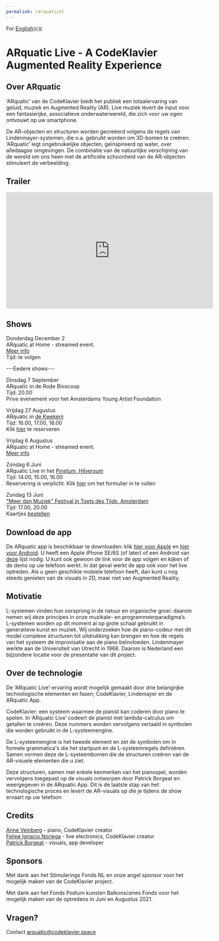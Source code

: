 ```yaml
---
permalink: /arquaticnl
---
```


For [English](https://codeklavier.space/arquatic)🇬🇧

# ARquatic Live - A CodeKlavier Augmented Reality Experience

## Over ARquatic
‘ARquatic’ van de CodeKlavier biedt het publiek een totaalervaring van geluid, muziek en Augmented Reality (AR). Live muziek levert de input voor een fantasierijke, associatieve onderwaterwereld, die zich voor uw ogen ontvouwt op uw smartphone. 

De AR-objecten en structuren worden gecreëerd volgens de regels van Lindenmayer-systemen, die o.a. gebruikt worden om 3D-bomen te creëren.
‘ARquatic’ legt ongebruikelijke objecten, geïnspireerd op water, over alledaagse omgevingen. De combinatie van de natuurlijke verschijning van de wereld om ons heen met de artificiële schoonheid van de AR-objecten stimuleert de verbeelding.

## Trailer

<iframe width="560" height="315" src="https://www.youtube.com/embed/im6d3-9jmD0" frameborder="0" allow="autoplay; encrypted-media; picture-in-picture" allowfullscreen></iframe>

## Shows

Donderdag December 2 \
ARquatic at Home - streamed event. \
[Meer info](https://codeklavier.space/arquaticathome) \
Tijd: te volgen


---Eedere shows---

Dinsdag 7 September \
ARquatic in de Rode Bioscoop \
Tijd: 20.00 \
Prive evenement voor het Amsterdams Young Artist Foundation

Vrijdag 27 Augustus \
ARquatic in [de Kwekerij](https://www.dekwekerijhilversum.nl/agenda/) \
Tijd: 16.00, 17.00, 18.00 \
Klik [hier](https://forms.gle/kDPZUJiEVHvyEyVZ6) te reserveren

Vrijdag 6 Augustus \
ARquatic at Home - streamed event. \
[Meer info](https://codeklavier.space/arquaticathome)

Zondag 6 Juni \
ARquatic Live in het [Pinetum, Hilversum](https://pinetum.nl/) \
Tijd: 14.00, 15.00, 16.00 \
Reservering is verplicht. Klik [hier](https://forms.gle/1mtK5oPnPk34KYtC9) om het formulier in te vullen


Zondag 13 Juni \
["Meer dan Muziek" Festival in Toets des Tijds, Amsterdam](www.toetsdestijds.com) \
Tijd: 17.00, 20.00 \
Kaartjes [bestellen](www.toetsdestijds.com)

## Download de app

De ARquatic app is beschikbaar te downloaden: klik [hier voor Apple](https://apps.apple.com/nl/app/arquatic/id1557620712?l=en) en [hier voor Android](https://play.google.com/store/apps/details?id=space.codeklavier.arquatic&hl=en_US&gl=US). U heeft een Apple iPhone SE/6S (of later) of een Android van [deze](https://developers.google.com/ar/devices) lijst nodig. U kunt ook gewoon de link voor de app volgen en kijken of de demo op uw telefoon werkt. In dat geval werkt de app ook voor het live optreden. Als u geen geschikte mobiele telefoon heeft, dan kunt u nog steeds genieten van de visuals in 2D, maar niet van Augmented Reality. 

## Motivatie
L-systemen vinden hun oorsprong in de natuur en organische groei: daarom nemen wij deze principes in onze muzikale- en programmeerparadigma’s. L-systemen worden op dit moment al op grote schaal gebruikt in generatieve kunst en muziek. 
Wij onderzoeken hoe de piano-codeur met dit model complexe structuren tot uitdrukking kan brengen en hoe de regels van het systeem de improvisatie aan de piano beïnvloeden. Lindenmayer werkte aan de Universiteit van Utrecht in 1968. Daarom is Nederland een bijzondere locatie voor de presentatie van dit project.


## Over de technologie
De ‘ARquatic Live’-ervaring wordt mogelijk gemaakt door drie belangrijke technologische elementen en fasen; CodeKlavier, Lindemayer en de ARquatic App. 

CodeKlavier: een systeem waarmee de pianist kan coderen door piano te spelen. In ‘ARquatic Live’ codeert de pianist met lambda-calculus om getallen te creëren. Deze nummers worden vervolgens vertaald in symbolen die worden gebruikt in de L-systeemengine.

De L-systeemengine is het tweede element en zet de symbolen om in formele grammatica's die het startpunt en de L-systeemregels definiëren. Samen vormen deze de L-systeembomen die de structuren creëren van de AR-visuele elementen die u ziet.

Deze structuren, samen met enkele kenmerken van het pianospel, worden vervolgens toegepast op de visuals ontworpen door Patrick Borgeat en weergegeven in de ARquatic App. Dit is de laatste stap van het technologische proces en levert de AR-visuals op die je tijdens de show ervaart op uw telefoon.

## Credits
[Anne Veinberg](https://anneveinberg.com/) - piano, CodeKlavier creator \
[Felipe Ignacio Noriega](https://felipeignacio.info/) - live electronics, CodeKlavier creator \
[Patrick Borgeat](http://www.cappel-nord.de/b/) - visuals, app developer 

## Sponsors

Met dank aan het Stimulerings Fonds NL en onze angel sponsor voor het mogelijk maken van de CodeKlavier project.

Met dank aan het Fonds Podium kunsten Balkonscenes Fonds voor het mogelijk maken van de optredens in Juni en Augustus 2021.

## Vragen?
Contact arquatic@codeklavier.space


